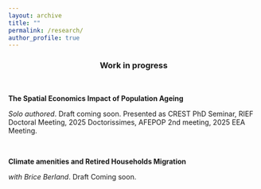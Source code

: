 ```yaml
---
layout: archive
title: ""
permalink: /research/
author_profile: true
---
```

<h3>
<p align="center">  Work in progress </p>
</h3>
<br>

**The Spatial Economics Impact of Population Ageing**

*Solo authored*. Draft coming soon. Presented as CREST PhD Seminar, RIEF Doctoral Meeting, 2025 Doctorissimes, AFEPOP 2nd meeting, 2025 EEA Meeting.

<br>

**Climate amenities and Retired Households Migration**

*with Brice Berland*. Draft Coming soon.
